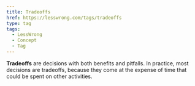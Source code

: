 ```yaml
---
title: Tradeoffs
href: https://lesswrong.com/tags/tradeoffs
type: tag
tags:
  - LessWrong
  - Concept
  - Tag
---
```


**Tradeoffs** are decisions with both benefits and pitfalls. In practice, most decisions are tradeoffs, because they come at the expense of time that could be spent on other activities.